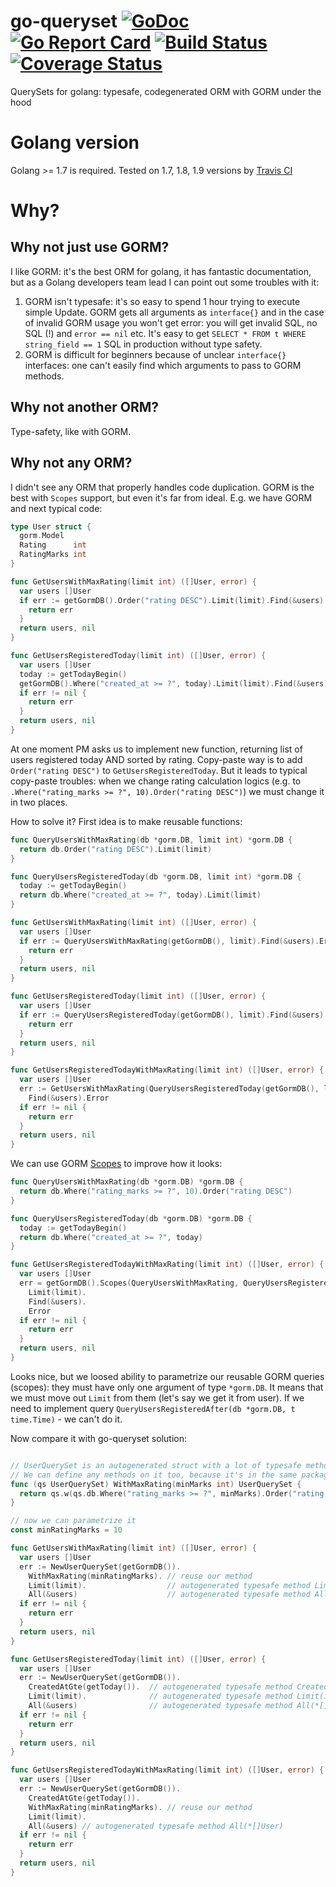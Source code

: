 # go-queryset [![GoDoc](https://godoc.org/github.com/jirfag/go-queryset?status.png)](http://godoc.org/github.com/jirfag/go-queryset) [![Go Report Card](https://goreportcard.com/badge/github.com/jirfag/go-queryset)](https://goreportcard.com/report/github.com/jirfag/go-queryset) [![Build Status](https://travis-ci.org/jirfag/go-queryset.svg?branch=master)](https://travis-ci.org/jirfag/go-queryset) [![Coverage Status](https://coveralls.io/repos/github/jirfag/go-queryset/badge.svg?branch=master)](https://coveralls.io/github/jirfag/go-queryset?branch=master)
QuerySets for golang: typesafe, codegenerated ORM with GORM under the hood

# Golang version
Golang >= 1.7 is required. Tested on 1.7, 1.8, 1.9 versions by [Travis CI](https://travis-ci.org/jirfag/go-queryset)

# Why?
## Why not just use GORM?
I like GORM: it's the best ORM for golang, it has fantastic documentation, but as a Golang developers team lead I can point out some troubles with it:
1. GORM isn't typesafe: it's so easy to spend 1 hour trying to execute simple Update. GORM gets all arguments as `interface{}`
and in the case of invalid GORM usage you won't get error: you will get invalid SQL, no SQL (!) and `error == nil` etc.
It's easy to get `SELECT * FROM t WHERE string_field == 1` SQL in production without type safety.
2. GORM is difficult for beginners because of unclear `interface{}` interfaces: one can't easily find which arguments to pass to GORM methods.

## Why not another ORM?
Type-safety, like with GORM.

## Why not any ORM?
I didn't see any ORM that properly handles code duplication. GORM is the best with `Scopes` support, but even it's far from ideal. E.g. we have GORM and next typical code:
```go
type User struct {
  gorm.Model
  Rating      int
  RatingMarks int
}

func GetUsersWithMaxRating(limit int) ([]User, error) {
  var users []User
  if err := getGormDB().Order("rating DESC").Limit(limit).Find(&users).Error; err != nil {
    return err
  }
  return users, nil
}

func GetUsersRegisteredToday(limit int) ([]User, error) {
  var users []User
  today := getTodayBegin()
  getGormDB().Where("created_at >= ?", today).Limit(limit).Find(&users).Error
  if err != nil {
    return err
  }
  return users, nil
}
```

At one moment PM asks us to implement new function, returning list of users registered today AND sorted by rating. Copy-paste way is to add `Order("rating DESC")` to `GetUsersRegisteredToday`. But it leads to typical copy-paste troubles: when we change rating calculation logics (e.g. to `.Where("rating_marks >= ?", 10).Order("rating DESC")`) we must change it in two places.

How to solve it? First idea is to make reusable functions:
```go
func QueryUsersWithMaxRating(db *gorm.DB, limit int) *gorm.DB {
  return db.Order("rating DESC").Limit(limit)
}

func QueryUsersRegisteredToday(db *gorm.DB, limit int) *gorm.DB {
  today := getTodayBegin()
  return db.Where("created_at >= ?", today).Limit(limit)
}

func GetUsersWithMaxRating(limit int) ([]User, error) {
  var users []User
  if err := QueryUsersWithMaxRating(getGormDB(), limit).Find(&users).Error; err != nil {
    return err
  }
  return users, nil
}

func GetUsersRegisteredToday(limit int) ([]User, error) {
  var users []User
  if err := QueryUsersRegisteredToday(getGormDB(), limit).Find(&users).Error; err != nil {
    return err
  }
  return users, nil
}

func GetUsersRegisteredTodayWithMaxRating(limit int) ([]User, error) {
  var users []User
  err := GetUsersWithMaxRating(QueryUsersRegisteredToday(getGormDB(), limit), limit).
    Find(&users).Error
  if err != nil {
    return err
  }
  return users, nil
}

```

We can use GORM [Scopes](http://jinzhu.me/gorm/crud.html#scopes) to improve how it looks:
```go
func QueryUsersWithMaxRating(db *gorm.DB) *gorm.DB {
  return db.Where("rating_marks >= ?", 10).Order("rating DESC")
}

func QueryUsersRegisteredToday(db *gorm.DB) *gorm.DB {
  today := getTodayBegin()
  return db.Where("created_at >= ?", today)
}

func GetUsersRegisteredTodayWithMaxRating(limit int) ([]User, error) {
  var users []User
  err = getGormDB().Scopes(QueryUsersWithMaxRating, QueryUsersRegisteredToday).
    Limit(limit).
    Find(&users).
    Error
  if err != nil {
    return err
  }
  return users, nil
}
```

Looks nice, but we loosed ability to parametrize our reusable GORM queries (scopes): they must have only one argument of type `*gorm.DB`. It means that we must move out `Limit` from them (let's say we get it from user). If we need to implement query `QueryUsersRegisteredAfter(db *gorm.DB, t time.Time)` - we can't do it.

Now compare it with go-queryset solution:
```go

// UserQuerySet is an autogenerated struct with a lot of typesafe methods
// We can define any methods on it too, because it's in the same package
func (qs UserQuerySet) WithMaxRating(minMarks int) UserQuerySet {
  return qs.w(qs.db.Where("rating_marks >= ?", minMarks).Order("rating DESC"))
}

// now we can parametrize it
const minRatingMarks = 10

func GetUsersWithMaxRating(limit int) ([]User, error) {
  var users []User
  err := NewUserQuerySet(getGormDB()).
    WithMaxRating(minRatingMarks). // reuse our method
    Limit(limit).                  // autogenerated typesafe method Limit(int)
    All(&users)                    // autogenerated typesafe method All(*[]User)
  if err != nil {
    return err
  }
  return users, nil
}

func GetUsersRegisteredToday(limit int) ([]User, error) {
  var users []User
  err := NewUserQuerySet(getGormDB()).
    CreatedAtGte(getToday()).  // autogenerated typesafe method CreatedAtGte(time.Time)
    Limit(limit).              // autogenerated typesafe method Limit(int)
    All(&users)                // autogenerated typesafe method All(*[]User)
  if err != nil {
    return err
  }
  return users, nil
}

func GetUsersRegisteredTodayWithMaxRating(limit int) ([]User, error) {
  var users []User
  err := NewUserQuerySet(getGormDB()).
    CreatedAtGte(getToday()).
    WithMaxRating(minRatingMarks). // reuse our method
    Limit(limit).
    All(&users) // autogenerated typesafe method All(*[]User)
  if err != nil {
    return err
  }
  return users, nil
}
```

